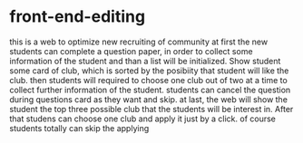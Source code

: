 # front-end-editing
this is a web to optimize new recruiting of community
at first the new students can complete a question paper, in order to collect some information of the student and than a list will be initialized. Show student some card of club, which is sorted by the posibiity that student will like the club.
then students will required to choose one club out of two at a time to collect further information of the student. students can cancel the question during questions card as they want and skip.
at last, the web will show the student the top three possible club that the students will be interest in. After that studens can choose one club and apply it just by a click. of course students totally can skip the applying
